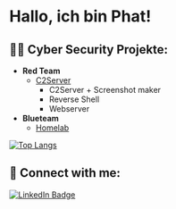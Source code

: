 <h1>Hallo, ich bin Phat! <br/></h1>

<h2>👨‍💻 Cyber Security Projekte:</h2>

- <b>Red Team</b>
  - [C2Server](https://github.com/joshmadakor1/Algorithms-Practice)
    - C2Server + Screenshot maker
    - Reverse Shell
    - Webserver
- <b>Blueteam</b>
  - [Homelab](https://github.com/nunle-b99/Learning-Curve---Cybersecurity/tree/main/Blueteam/Homelab)

[![Top Langs](https://github-readme-stats.vercel.app/api/top-langs/?username=nunle-b99&layout=compact&theme=vision-friendly-dark)](https://github.com/anuraghazra/github-readme-stats)

<h2> 🤳 Connect with me:</h2>
<div id="badges">
  <a href="https://www.linkedin.com/in/hoai-phat-huynh-69026a232/">
    <img src="https://img.shields.io/badge/LinkedIn-blue?style=for-the-badge&logo=linkedin&logoColor=white" alt="LinkedIn Badge"/>
  </a>
</div>

